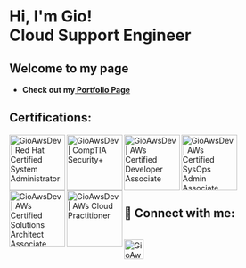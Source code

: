<h1>Hi, I'm Gio! <br/>Cloud Support Engineer</h1>


<h2>Welcome to my page</h2>

- <b>Check out my<a href="https://blog.theawsdev.com"> Portfolio Page</a> </b>

  
  
  
<h2><b>Certifications:</b></h2>

<img align="left" alt="GioAwsDev | Red Hat Certified System Administrator " width="100px" src="https://images.credly.com/images/572de0ba-2c59-4816-a59d-b0e1687e45ee/image.png" />

<img align="left" alt="GioAwsDev | CompTIA Security+ " width="100px" src="https://images.credly.com/size/340x340/images/80d8a06a-c384-42bf-ad36-db81bce5adce/blob" />

<img align="left" alt="GioAwsDev | AWs Certified Developer Associate " width="100px" src="https://images.credly.com/size/340x340/images/b9feab85-1a43-4f6c-99a5-631b88d5461b/image.png" />

<img align="left" alt="GioAwsDev | AWs Certified SysOps Admin Associate " width="100px" src="https://images.credly.com/size/340x340/images/f0d3fbb9-bfa7-4017-9989-7bde8eaf42b1/image.png" />

<img align="left" alt="GioAwsDev | AWs Certified Solutions Architect Associate " width="100px" src="https://images.credly.com/size/340x340/images/0e284c3f-5164-4b21-8660-0d84737941bc/image.png" />

<img align="left" alt="GioAwsDev | AWs Cloud Practitioner" width="100px" src="https://images.credly.com/size/340x340/images/00634f82-b07f-4bbd-a6bb-53de397fc3a6/image.png" />


<br> 
</br>
<br> 
</br>

<br><h2> 🤳 Connect with me:</h2></br>
[<img align="left" alt="GioAwsDev | LinkedIn" width="35px" src="https://cdn.jsdelivr.net/npm/simple-icons@v3/icons/linkedin.svg" />][linkedin]

[linkedin]: https://www.linkedin.com/in/giovannie-encarnacion-b4ab74215/




<!--
**GioAwsDev/GioAwsDev** is a ✨ _special_ ✨ repository because its `README.md` (this file) appears on your GitHub profile.

Here are some ideas to get you started:

- 🔭 I’m currently working on ...
- 🌱 I’m currently learning ...
- 👯 I’m looking to collaborate on ...
- 🤔 I’m looking for help with ...
- 💬 Ask me about ...
- 📫 How to reach me: ...
- 😄 Pronouns: ...
- ⚡ Fun fact: ...
-->
